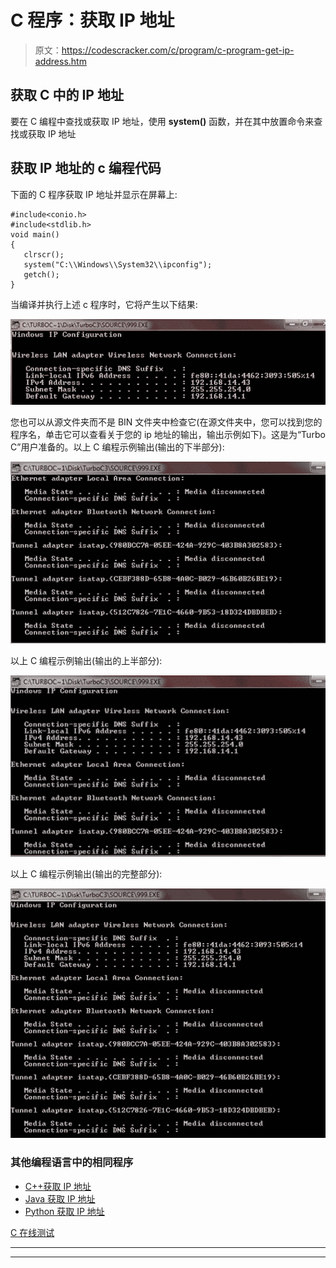 # C 程序：获取 IP 地址

> 原文：<https://codescracker.com/c/program/c-program-get-ip-address.htm>

## 获取 C 中的 IP 地址

要在 C 编程中查找或获取 IP 地址，使用 **system()** 函数，并在其中放置命令来查找或获取 IP 地址

## 获取 IP 地址的 c 编程代码

下面的 C 程序获取 IP 地址并显示在屏幕上:

```
#include<conio.h>
#include<stdlib.h>
void main()
{
   clrscr();
   system("C:\\Windows\\System32\\ipconfig");
   getch();
}
```

当编译并执行上述 c 程序时，它将产生以下结果:

![c program to get ip address](img/80a52a35d99107b865d7a2c63b276766.png)

您也可以从源文件夹而不是 BIN 文件夹中检查它(在源文件夹中，您可以找到您的程序名，单击它可以查看关于您的 ip 地址的输出，输出示例如下)。这是为“Turbo C”用户准备的。以上 C 编程示例输出(输出的下半部分):

![find ip address using c programming](img/83a8dab6da875ec2c815779754b2900f.png)

以上 C 编程示例输出(输出的上半部分):

![get ip address using c programming](img/05b2d0ba176474092336d1a630172cf1.png)

以上 C 编程示例输出(输出的完整部分):

![get ip address in c programming](img/36f90757d38810e5eafef92e5a38641f.png)

### 其他编程语言中的相同程序

*   [C++获取 IP 地址](/cpp/program/cpp-program-get-ip-address.htm)
*   [Java 获取 IP 地址](/java/program/java-program-get-ip-address.htm)
*   [Python 获取 IP 地址](/python/program/python-program-get-ip-address.htm)

[C 在线测试](/exam/showtest.php?subid=2)

* * *

* * *